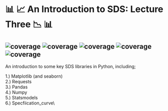 #  :bar_chart: :chart_with_upwards_trend: An Introduction to SDS: Lecture Three :chart_with_downwards_trend: :bar_chart:	


 ![coverage](https://img.shields.io/badge/Purpose-Teaching-blue)
![coverage](https://img.shields.io/badge/Language-Python%203.8-red)
![coverage](https://img.shields.io/badge/License-MIT-brightgreen)
![coverage](https://img.shields.io/badge/Build-passing-yellow)
![coverage](https://img.shields.io/badge/Rating-5\5-orange)
---

An introduction to some key SDS libraries in Python, including;

  1.) Matplotlib (and seaborn)\
  2.) Requests\
  3.) Pandas\
  4.) Numpy\
  5.) Statsmodels\
  6.) Specfiication_curve\
